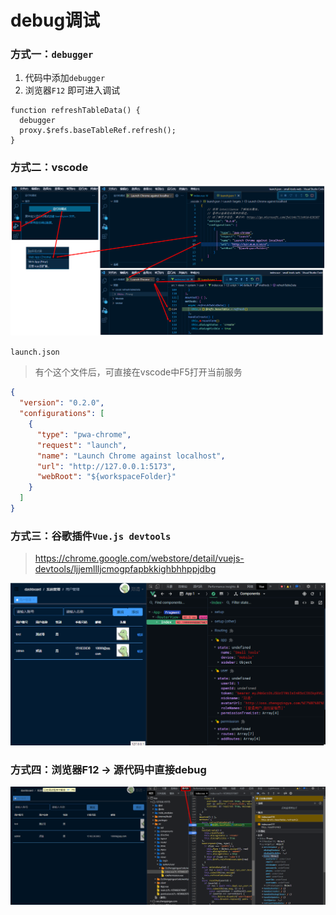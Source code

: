 # debug调试

### 方式一：`debugger`

1. 代码中添加`debugger`
2. 浏览器`F12` 即可进入调试

```
function refreshTableData() {
  debugger
  proxy.$refs.baseTableRef.refresh();
}
```

### 方式二：vscode

![vscode-debug.png](images/21-debug调试-vscode-debug.png)

`launch.json`

> 有个这个文件后，可直接在vscode中F5打开当前服务

```json
{
  "version": "0.2.0",
  "configurations": [
    {
      "type": "pwa-chrome",
      "request": "launch",
      "name": "Launch Chrome against localhost",
      "url": "http://127.0.0.1:5173",
      "webRoot": "${workspaceFolder}"
    }
  ]
}
```

### 方式三：谷歌插件`Vue.js devtools`

> https://chrome.google.com/webstore/detail/vuejs-devtools/ljjemllljcmogpfapbkkighbhhppjdbg

![google-vue-devtools.png](images/21-debug调试-google-vue-devtools.png)

### 方式四：浏览器F12 -> 源代码中直接debug

![google-debug.png](images/21-debug调试-google-debug.png)
